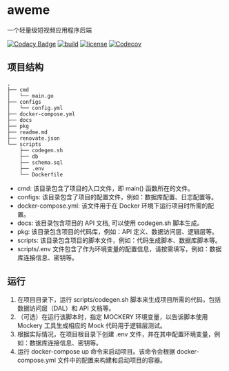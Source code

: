 # aweme

一个轻量级短视频应用程序后端

[![Codacy Badge](https://img.shields.io/codacy/grade/581a7a1d9685419eb6fef5afb636544d?style=for-the-badge)](https://www.codacy.com/gh/PlanVX/aweme/dashboard?utm_source=github.com&utm_medium=referral&utm_content=PlanVX/aweme&utm_campaign=Badge_Grade)
[![build](https://img.shields.io/github/actions/workflow/status/PlanVx/aweme/ci.yaml?style=for-the-badge)](https://github.com/PlanVX/aweme/actions/workflows/ci.yaml)
[![license](https://img.shields.io/github/license/PlanVX/aweme?style=for-the-badge)](https://github.com/PlanVX/aweme/blob/main/LICENSE)
[![Codecov](https://img.shields.io/codecov/c/github/PlanVX/aweme?style=for-the-badge)](https://codecov.io/gh/PlanVX/aweme)

## 项目结构

```
.
├── cmd
│   └── main.go
├── configs
│   └── config.yml
├── docker-compose.yml
├── docs
├── pkg
├── readme.md
├── renovate.json
└── scripts
    ├── codegen.sh
    ├── db
    ├── schema.sql
    ├── .env
    └── Dockerfile
```

- cmd: 该目录包含了项目的入口文件，即 main() 函数所在的文件。
- configs: 该目录包含了项目的配置文件，例如：数据库配置、日志配置等。
- docker-compose.yml: 该文件用于在 Docker 环境下运行项目时所需的配置。
- docs: 该目录包含项目的 API 文档, 可以使用 codegen.sh 脚本生成。
- pkg: 该目录包含项目的代码库，例如：API 定义、数据访问层、逻辑层等。
- scripts: 该目录包含项目的脚本文件，例如：代码生成脚本、数据库脚本等。
- scripts/.env 文件包含了作为环境变量的配置信息，请按需填写，例如：数据库连接信息、密钥等。

## 运行

1. 在项目目录下，运行 scripts/codegen.sh 脚本来生成项目所需的代码，包括数据访问层（DAL）和 API 文档等。
2. （可选）在运行该脚本时，指定 MOCKERY 环境变量，以告诉脚本使用 Mockery 工具生成相应的 Mock 代码用于逻辑层测试。
3. 根据实际情况，在项目根目录下创建 .env 文件，并在其中配置环境变量，例如：数据库连接信息、密钥等。
4. 运行 docker-compose up 命令来启动项目。该命令会根据 docker-compose.yml
   文件中的配置来构建和启动项目的容器。
